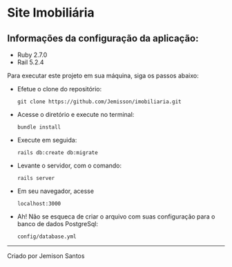 # Site Imobiliária

## Informações da configuração da aplicação:
* Ruby 2.7.0
* Rail 5.2.4

Para executar este projeto em sua máquina, siga os passos abaixo:

* Efetue o clone do repositório:

      git clone https://github.com/Jemisson/imobiliaria.git

* Acesse o diretório e execute no terminal:

      bundle install

* Execute em seguida:

      rails db:create db:migrate

* Levante o servidor, com o comando:

      rails server

* Em seu navegador, acesse

      localhost:3000
      
* Ah! Não se esqueca de criar o arquivo com suas configuração para o banco de dados PostgreSql:
      
      config/database.yml

_____
Criado por Jemison Santos

